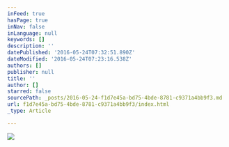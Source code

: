 ```yaml
---
inFeed: true
hasPage: true
inNav: false
inLanguage: null
keywords: []
description: ''
datePublished: '2016-05-24T07:32:51.890Z'
dateModified: '2016-05-24T07:23:16.538Z'
authors: []
publisher: null
title: ''
author: []
starred: false
sourcePath: _posts/2016-05-24-f1d7e45a-bd75-4bde-8781-c9371a4bb9f3.md
url: f1d7e45a-bd75-4bde-8781-c9371a4bb9f3/index.html
_type: Article

---
```

![](https://the-grid-user-content.s3-us-west-2.amazonaws.com/c8daeb15-ffa7-4609-90f7-2de8b3f14c05.jpg)
